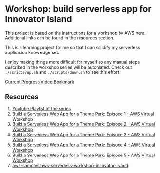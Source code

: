 # Workshop: build serverless app for innovator island
This project is based on the instructions for [a workshop by AWS here](https://s12d.com/islandworkshop). Additional links can be found in the resources section.

This is a learning project for me so that I can solidify my serverless application knowledge set.

I enjoy making things more difficult for myself so any manual steps described in the workshop series will be automated. Check out `./scripts/up.sh` and `./scripts/down.sh` to see this effort.

[Current Progress Video Bookmark](https://youtu.be/EhgOoFbCID0?t=1306)


## Resources
1. [Youtube Playlist of the series](https://www.youtube.com/watch?v=GhZpSYQ6F9M&list=PL5bUlblGfe0LpQv23EVaUmeWkD7ZddnAw)
1. [Build a Serverless Web App for a Theme Park: Episode 1 - AWS Virtual Workshop](https://youtu.be/GhZpSYQ6F9M)
1. [Build a Serverless Web App for a Theme Park: Episode 2 - AWS Virtual Workshop](https://youtu.be/EhgOoFbCID0)
1. [Build a Serverless Web App for a Theme Park: Episode 3 - AWS Virtual Workshop](https://youtu.be/aNgmgZjzNr4)
1. [Build a Serverless Web App for a Theme Park: Episode 4 - AWS Virtual Workshop](https://youtu.be/G1Hukehp52Q)
1. [Build a Serverless Web App for a Theme Park: Episode 5 - AWS Virtual Workshop](https://youtu.be/FOwoq6uEcJw)
1. [aws-samples/aws-serverless-workshop-innovator-island](https://github.com/aws-samples/aws-serverless-workshop-innovator-island)
